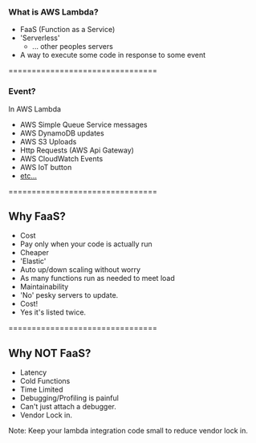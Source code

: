 ### What is AWS Lambda?

- FaaS (Function as a Service) <!-- .element: class="fragment" data-fragment-index="1" -->
- 'Serverless' <!-- .element: class="fragment" data-fragment-index="2" -->
  - ... other peoples servers <!-- .element: class="fragment" data-fragment-index="3"  -->
- A way to execute some code in response to some event <!-- .element: class="fragment" data-fragment-index="4" -->

================================

### Event?

In AWS Lambda
- AWS Simple Queue Service messages
- AWS DynamoDB updates
- AWS S3 Uploads
- Http Requests (AWS Api Gateway)
- AWS CloudWatch Events
- AWS IoT button
- [etc...](https://docs.aws.amazon.com/lambda/latest/dg/invoking-lambda-function.html#intro-core-components-event-sources)

================================

## Why FaaS?

- Cost <!-- .element: class="fragment" data-fragment-index="1" -->
 - Pay only when your code is actually run <!-- .element: class="fragment" data-fragment-index="2" -->
 - Cheaper <!-- .element: class="fragment" data-fragment-index="3" -->
- 'Elastic' <!-- .element: class="fragment" data-fragment-index="4" -->
 - Auto up/down scaling without worry <!-- .element: class="fragment" data-fragment-index="5" -->
 - As many functions run as needed to meet load <!-- .element: class="fragment" data-fragment-index="6" -->
- Maintainability <!-- .element: class="fragment" data-fragment-index="7" -->
 - 'No' pesky servers to update. <!-- .element: class="fragment" data-fragment-index="8" -->
- Cost! <!-- .element: class="fragment" data-fragment-index="9" -->
 - Yes it's listed twice. <!-- .element: class="fragment" data-fragment-index="10" -->

================================

## Why NOT FaaS?

- Latency  <!-- .element: class="fragment" data-fragment-index="1" -->
 - Cold Functions  <!-- .element: class="fragment" data-fragment-index="2" -->
- Time Limited  <!-- .element: class="fragment" data-fragment-index="3" -->
- Debugging/Profiling is painful  <!-- .element: class="fragment" data-fragment-index="4" -->
 - Can't just attach a debugger.  <!-- .element: class="fragment" data-fragment-index="5" -->
- Vendor Lock in.  <!-- .element: class="fragment" data-fragment-index="6" -->

Note:
Keep your lambda integration code small
to reduce vendor lock in.
